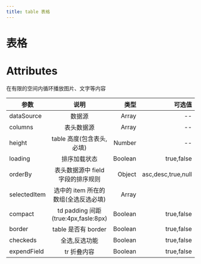 ```yaml
---
title: table 表格
---
```


# 表格

<ClientOnly>
  <table-demo-1></table-demo-1>
  <table-demo-2></table-demo-2>
  <table-demo-3></table-demo-3>
</ClientOnly>

# Attributes

在有限的空间内循环播放图片、文字等内容

| 参数         |                 说明                 |    类型 |             可选值 |  默认 |
| ------------ | :----------------------------------: | ------: | -----------------: | ----: |
| dataSource   |                数据源                |   Array |                 -- |    -- |
| columns      |              表头数据源              |   Array |                 -- |    -- |
| height       |      table 高度(包含表头,必填)       |  Number |                 -- |    -- |
| loading      |             排序加载状态             | Boolean |         true,false | false |
| orderBy      |  表头数据源中 field 字段的排序规则   |  Object | asc,desc,true,null |    -- |
| selectedItem | 选中的 item 所在的数组(全选反选必填) |   Array |                    |    -- |
| compact      | td padding 间距 (true:4px,fasle:8px) | Boolean |         true,false | false |
| border       |         table 是否有 border          | Boolean |         true,false | false |
| checkeds     |            全选,反选功能             | Boolean |         true,false | false |
| expendField  |             tr 折叠内容              | Boolean |         true,false | false |
